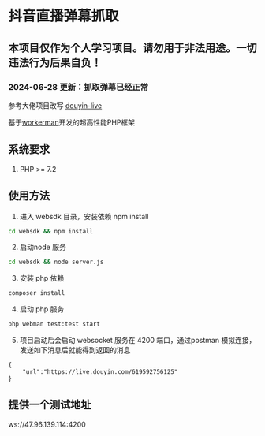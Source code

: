 # 抖音直播弹幕抓取

## 本项目仅作为个人学习项目。请勿用于非法用途。一切违法行为后果自负！

### 2024-06-28 更新：抓取弹幕已经正常

参考大佬项目改写 <a href="https://github.com/Sjj1024/douyin-live" target="__blank">douyin-live</a>


基于<a href="https://www.workerman.net" target="__blank">workerman</a>开发的超高性能PHP框架


## 系统要求
1. PHP >= 7.2


## 使用方法
1. 进入 websdk 目录，安装依赖 npm install
```bash
cd websdk && npm install
```
2. 启动node 服务
```bash
cd websdk && node server.js
```

3. 安装 php 依赖
```bash
composer install 
```

4. 启动 php 服务

```bash
php webman test:test start
```

5. 项目启动后会启动 websocket 服务在 4200 端口，通过postman 模拟连接，发送如下消息后就能得到返回的消息
```
{
    "url":"https://live.douyin.com/619592756125"
}
```


## 提供一个测试地址
ws://47.96.139.114:4200
